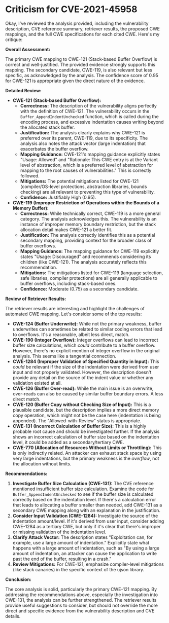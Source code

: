 # Criticism for CVE-2021-45958

Okay, I've reviewed the analysis provided, including the vulnerability description, CVE reference summary, retriever results, the proposed CWE mappings, and the full CWE specifications for each cited CWE. Here's my critique:

**Overall Assessment:**

The primary CWE mapping to CWE-121 (Stack-based Buffer Overflow) is correct and well-justified.  The provided evidence strongly supports this mapping. The secondary candidate, CWE-119, is also relevant but less specific, as acknowledged by the analysis.  The confidence score of 0.95 for CWE-121 is appropriate given the direct nature of the evidence.

**Detailed Review:**

*   **CWE-121 (Stack-based Buffer Overflow):**
    *   **Correctness:** The description of the vulnerability aligns perfectly with the definition of CWE-121. The vulnerability occurs in the `Buffer_AppendIndentUnchecked` function, which is called during the encoding process, and excessive indentation causes writing beyond the allocated stack buffer.
    *   **Justification:** The analysis clearly explains why CWE-121 is preferred over its parent, CWE-119, due to its specificity. The analysis also notes the attack vector (large indentation) that exacerbates the buffer overflow.
    *   **Mapping Guidance:** CWE-121's mapping guidance explicitly states "Usage: Allowed" and "Rationale: This CWE entry is at the Variant level of abstraction, which is a preferred level of abstraction for mapping to the root causes of vulnerabilities." This is correctly followed.
    *   **Mitigations:** The potential mitigations listed for CWE-121 (compiler/OS-level protections, abstraction libraries, bounds checking) are all relevant to preventing this type of vulnerability.
    *   **Confidence:** Justifiably High (0.95).
*   **CWE-119 (Improper Restriction of Operations within the Bounds of a Memory Buffer):**
    *   **Correctness:** While technically correct, CWE-119 is a more general category. The analysis acknowledges this. The vulnerability *is* an instance of improper memory boundary restriction, but the stack allocation detail makes CWE-121 a better fit.
    *   **Justification:** The analysis correctly identifies this as a potential secondary mapping, providing context for the broader class of buffer overflows.
    *   **Mapping Guidance:** The mapping guidance for CWE-119 explicitly states "Usage: Discouraged" and recommends considering its children (like CWE-121). The analysis accurately reflects this recommendation.
    *   **Mitigations:** The mitigations listed for CWE-119 (language selection, safe libraries, compiler protections) are all generally applicable to buffer overflows, including stack-based ones.
    *   **Confidence:** Moderate (0.75) as a secondary candidate.

**Review of Retriever Results:**

The retriever results are interesting and highlight the challenges of automated CWE mapping. Let's consider some of the top results:

*   **CWE-124 (Buffer Underwrite):** While not the primary weakness, buffer underwrites can sometimes be related to similar coding errors that lead to overflows. It's a reasonable, albeit less direct, match.
*   **CWE-190 (Integer Overflow):**  Integer overflows can lead to incorrect buffer size calculations, which *could* contribute to a buffer overflow. However, there's no explicit mention of integer overflow in the original analysis. This seems like a tangential connection.
*   **CWE-1284 (Improper Validation of Specified Quantity in Input):** This *could* be relevant if the size of the indentation were derived from user input and not properly validated. However, the description doesn't provide any detail on the source of the indent value or whether any validation existed at all.
*   **CWE-126 (Buffer Over-read):**  While the main issue is an overwrite, over-reads can also be caused by similar buffer boundary errors. A less direct match.
*   **CWE-120 (Buffer Copy without Checking Size of Input):**  This is a plausible candidate, but the description implies a more direct memory copy operation, which might not be the case here (indentation is being appended).  The "Allowed-with-Review" status is appropriate.
*   **CWE-131 (Incorrect Calculation of Buffer Size):** This is a highly probable root cause and should be investigated further. If the analysis shows an incorrect calculation of buffer size based on the indentation level, it could be added as a secondary/tertiary CWE.
*   **CWE-770 (Allocation of Resources Without Limits or Throttling):** This is only indirectly related. An attacker can exhaust stack space by using very large indentations, but the primary weakness is the *overflow*, not the allocation without limits.

**Recommendations:**

1.  **Investigate Buffer Size Calculation (CWE-131):** The CVE reference mentioned insufficient buffer size calculation. Examine the code for `Buffer_AppendIndentUnchecked` to see if the buffer size is calculated correctly based on the indentation level. If there's a calculation error that leads to allocating a buffer smaller than needed, add CWE-131 as a secondary CWE mapping along with an explanation in the justification.
2.  **Consider Input Validation (CWE-1284):** Investigate the source of the indentation amount/level. If it's derived from user input, consider adding CWE-1284 as a tertiary CWE, but only if it's clear that there's improper or missing validation of the indentation level.
3.  **Clarify Attack Vector:** The description states "Exploitation can, for example, use a large amount of indentation." Explicitly state what happens with a large amount of indentation, such as "By using a large amount of indentation, an attacker can cause the application to write past the end of the buffer, resulting in a crash."
4.  **Review Mitigations:** For CWE-121, emphasize compiler-level mitigations (like stack canaries) in the specific context of the ujson library.

**Conclusion:**

The core analysis is solid, particularly the primary CWE-121 mapping. By addressing the recommendations above, especially the investigation into CWE-131, the analysis can be further strengthened. The retriever results provide useful suggestions to consider, but should not override the more direct and specific evidence from the vulnerability description and CVE details.